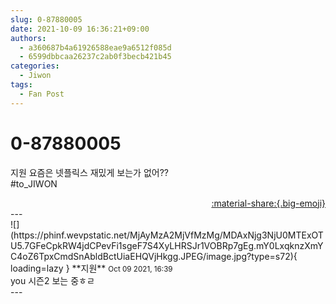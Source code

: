 ```yaml
---
slug: 0-87880005
date: 2021-10-09 16:36:21+09:00
authors:
  - a360687b4a61926588eae9a6512f085d
  - 6599dbbcaa26237c2ab0f3becb421b45
categories:
  - Jiwon
tags:
  - Fan Post
---
```


# 0-87880005

<div class="post-container" markdown="1">
<div class="content-container md-sidebar__scrollwrap" markdown="1">

지원 요즘은 넷플릭스 재밌게 보는가 없어??<br>\#to_JIWON

</div>
</div>

<div style="text-align: right;" markdown="1">
<a href="https://weverse.io/fromis9/fanpost/0-87880005" style="text-align: right;">:material-share:{.big-emoji}</a>
</div>
---

<div class="comments-container md-sidebar__scrollwrap" markdown="1">
<div class="comment" markdown="1">
<div class='id-container' markdown="1">
![](https://phinf.wevpstatic.net/MjAyMzA2MjVfMzMg/MDAxNjg3NjU0MTExOTU5.7GFeCpkRW4jdCPevFi1sgeF7S4XyLHRSJr1VOBRp7gEg.mY0LxqknzXmYC4oZ6TpxCmdSnAbldBctUiaEHQVjHkgg.JPEG/image.jpg?type=s72){ loading=lazy }
**<span class="artist">지원</span>** <small>Oct 09 2021, 16:39</small><br>
</div>
<div class='comment-body' markdown="1">
you 시즌2 보는 중ㅎㄹ
</div>
</div>
</div>
---
